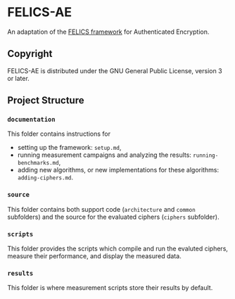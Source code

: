 FELICS-AE
=========

An adaptation of the [FELICS framework] for Authenticated Encryption.

[FELICS framework]: https://www.cryptolux.org/index.php/FELICS "Fair Evaluation of Lightweight Cryptographic Systems"

Copyright
---------

FELICS-AE is distributed under the GNU General Public License, version
3 or later.

Project Structure
-----------------

### `documentation`

This folder contains instructions for

- setting up the framework: `setup.md`,
- running measurement campaigns and analyzing the results:
  `running-benchmarks.md`,
- adding new algorithms, or new implementations for these algorithms:
  `adding-ciphers.md`.

### `source`

This folder contains both support code (`architecture` and `common`
subfolders) and the source for the evaluated ciphers (`ciphers`
subfolder).

### `scripts`

This folder provides the scripts which compile and run the evaluted
ciphers, measure their performance, and display the measured data.

### `results`

This folder is where measurement scripts store their results by
default.
